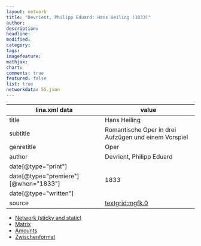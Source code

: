 ```yaml
---
layout: network
title: "Devrient, Philipp Eduard: Hans Heiling (1833)"
author:
description:
headline:
modified:
category:
tags:
imagefeature: 
mathjax: 
chart: 
comments: true
featured: false
list: true
networkdata: 55.json
---
```

lina.xml data  | value
------------- | -------------
title|Hans Heiling
subtitle|Romantische Oper in drei Aufzügen und einem Vorspiel
genretitle|Oper
author|Devrient, Philipp Eduard
date[@type="print"]|
date[@type="premiere"][@when="1833"]|1833
date[@type="written"]|
source|[textgrid:mgfk.0](https://textgridlab.org/1.0/tgcrud-public/rest/textgrid:mgfk.0/data)



* [Network (sticky and static)](/linas/network55)
* [Matrix](/linas/matrix55)
* [Amounts](/linas/amount55)
* [Zwischenformat](/linas/lina55 )
